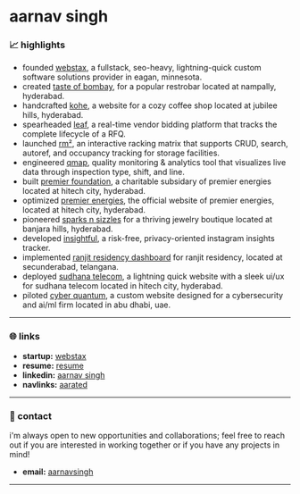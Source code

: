 # aarnav singh

### 📈 highlights
- founded      [webstax](https://webstaxinc.vercel.app/), a fullstack, seo-heavy, lightning-quick custom software solutions provider in eagan, minnesota.
- created      [taste of bombay](https://aarnav1729.github.io/tasteofbombay/), for a popular restrobar located at nampally, hyderabad.
- handcrafted  [kohe](https://kohe.vercel.app/), a website for a cozy coffee shop located at jubilee hills, hyderabad.
- spearheaded  [leaf](https://leaf.premierenergiesphotovoltaic.com/), a real-time vendor bidding platform that tracks the complete lifecycle of a RFQ.
- launched     [rm²](https://permatrix.netlify.app/), an interactive racking matrix that supports CRUD, search, autoref, and occupancy tracking for storage facilities.
- engineered   [qmap](https://p4data.netlify.app/), quality monitoring & analytics tool that visualizes live data through inspection type, shift, and line.
- built        [premier foundation](https://premierfoundation.vercel.app/), a charitable subsidary of premier energies located at hitech city, hyderabad.
- optimized    [premier energies](https://www.premierenergies.com/), the official website of premier energies, located at hitech city, hyderabad.
- pioneered    [sparks n sizzles](https://aarnav1729.github.io/SnSLandingPage/) for a thriving jewelry boutique located at banjara hills, hyderabad.
- developed    [insightful](https://aarnav1729.github.io/bot/), a risk-free, privacy-oriented instagram insights tracker.
- implemented  [ranjit residency dashboard](https://ranjit-residency-admin.vercel.app/) for ranjit residency, located at secunderabad, telangana.
- deployed     [sudhana telecom](https://stpl-five.vercel.app), a lightning quick website with a sleek ui/ux for sudhana telecom located in hitech city, hyderabad.
- piloted      [cyber quantum](https://cyberquantum.vercel.app), a custom website designed for a cybersecurity and ai/ml firm located in abu dhabi, uae.

---

### 🌐 links
- **startup:**  [webstax](https://webstaxinc.vercel.app/)
- **resume:**   [resume](https://aarnavsingh.vercel.app/)
- **linkedin:** [aarnav singh](https://www.linkedin.com/in/aarnavsinghh)
- **navlinks:** [aarated](https://aarnav.vercel.app/)

---

### 📧 contact
i'm always open to new opportunities and collaborations; feel free to reach out if you are interested in working together or if you have any projects in mind!
- **email:** [aarnavsingh](mailto:aarnavsingh836@gmail.com)

---
